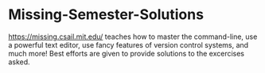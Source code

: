 # Missing-Semester-Solutions
https://missing.csail.mit.edu/ teaches how to master the command-line, use a powerful text editor, use fancy features of version control systems, and much more!
Best efforts are given to provide solutions to the excercises asked.
